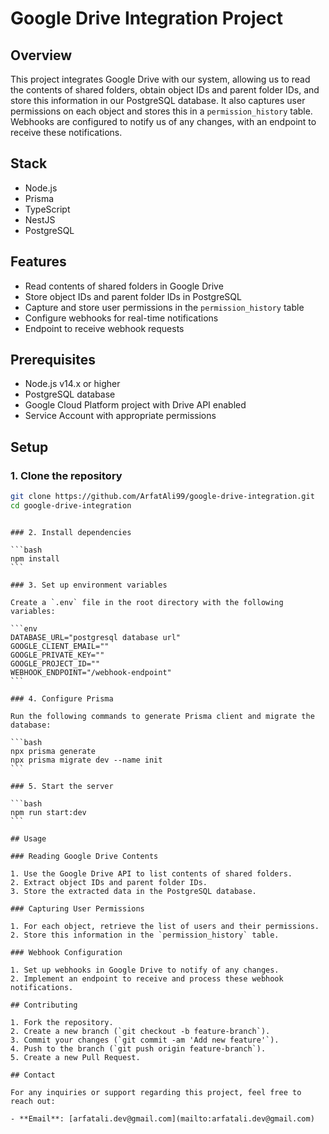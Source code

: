 # Google Drive Integration Project

## Overview

This project integrates Google Drive with our system, allowing us to read the contents of shared folders, obtain object IDs and parent folder IDs, and store this information in our PostgreSQL database. It also captures user permissions on each object and stores this in a `permission_history` table. Webhooks are configured to notify us of any changes, with an endpoint to receive these notifications.

## Stack

- Node.js
- Prisma
- TypeScript
- NestJS
- PostgreSQL

## Features

- Read contents of shared folders in Google Drive
- Store object IDs and parent folder IDs in PostgreSQL
- Capture and store user permissions in the `permission_history` table
- Configure webhooks for real-time notifications
- Endpoint to receive webhook requests

## Prerequisites

- Node.js v14.x or higher
- PostgreSQL database
- Google Cloud Platform project with Drive API enabled
- Service Account with appropriate permissions

## Setup

### 1. Clone the repository

```bash
git clone https://github.com/ArfatAli99/google-drive-integration.git
cd google-drive-integration
```
````

### 2. Install dependencies

```bash
npm install
```

### 3. Set up environment variables

Create a `.env` file in the root directory with the following variables:

```env
DATABASE_URL="postgresql database url"
GOOGLE_CLIENT_EMAIL=""
GOOGLE_PRIVATE_KEY=""
GOOGLE_PROJECT_ID=""
WEBHOOK_ENDPOINT="/webhook-endpoint"
```

### 4. Configure Prisma

Run the following commands to generate Prisma client and migrate the database:

```bash
npx prisma generate
npx prisma migrate dev --name init
```

### 5. Start the server

```bash
npm run start:dev
```

## Usage

### Reading Google Drive Contents

1. Use the Google Drive API to list contents of shared folders.
2. Extract object IDs and parent folder IDs.
3. Store the extracted data in the PostgreSQL database.

### Capturing User Permissions

1. For each object, retrieve the list of users and their permissions.
2. Store this information in the `permission_history` table.

### Webhook Configuration

1. Set up webhooks in Google Drive to notify of any changes.
2. Implement an endpoint to receive and process these webhook notifications.

## Contributing

1. Fork the repository.
2. Create a new branch (`git checkout -b feature-branch`).
3. Commit your changes (`git commit -am 'Add new feature'`).
4. Push to the branch (`git push origin feature-branch`).
5. Create a new Pull Request.

## Contact

For any inquiries or support regarding this project, feel free to reach out:

- **Email**: [arfatali.dev@gmail.com](mailto:arfatali.dev@gmail.com)
